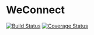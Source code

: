 # WeConnect
[![Build Status](https://travis-ci.org/danoseun/WeConnect.svg?branch=develop)](https://travis-ci.org/danoseun/WeConnect)
[![Coverage Status](https://coveralls.io/repos/github/danoseun/WeConnect/badge.svg?branch=develop)](https://coveralls.io/github/danoseun/WeConnect?branch=ch-write-tests-#156072582)